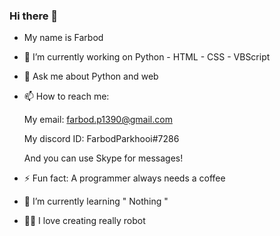 ### Hi there 👋

<!--
**Tik-Ten/Tik-Ten** is a ✨ _special_ ✨ repository because its `README.md` (this file) appears on your GitHub profile.

Here are some ideas to get you started:

- 🔭 I’m currently working on ...
- 🌱 I’m currently learning ...
- 👯 I’m looking to collaborate on ...
- 🤔 I’m looking for help with ...
- 💬 Ask me about ...
- 📫 How to reach me: ...
- 😄 Pronouns: ...
- ⚡ Fun fact: ...
-->
- My name is Farbod
- 🔭 I’m currently working on Python - HTML - CSS - VBScript
- 💬 Ask me about Python and web
- 📫 How to reach me:

  My email: farbod.p1390@gmail.com

  My discord ID: FarbodParkhooi#7286

  And you can use Skype for messages!

- ⚡ Fun fact: A programmer always needs a coffee
-  🌱 I’m currently learning " Nothing "
-  🦾🦿 I love creating really robot
